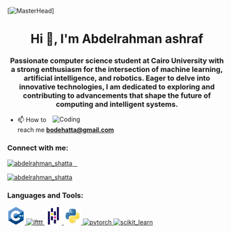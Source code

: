 [![MasterHead](https://i.ibb.co/pj0sYG1/11-Tech-Robot-Poster-Banner-Background-Technology-Machine-Poster-Banner-Background-Image-And-Wallpap.jpg)]
<h1 align="center">Hi 👋, I'm Abdelrahman ashraf</h1>
<h3 align="center">Passionate computer science student at Cairo University with a strong enthusiasm for the intersection of machine learning, artificial intelligence, and robotics. Eager to delve into innovative technologies, I am dedicated to exploring and contributing to advancements that shape the future of computing and intelligent systems.</h3>
<img align="right" alt="Coding" width="400" src="https://media3.giphy.com/media/PRVDslxfTmwXkLinrk/giphy.gif?ep=v1_gifs_search">



- 📫 How to reach me **bodehatta@gmail.com**

<h3 align="left">Connect with me:</h3>
<p align="left">
  <a href="https://www.linkedin.com/in/abdelrahman-ashraf-shatta-5888a725a" target="_blank">
    <img src="https://raw.githubusercontent.com/rahuldkjain/github-profile-readme-generator/master/src/images/icons/Social/linked-in-alt.svg" alt="abdelrahman_shatta" height="30" width="40" alt="linkedin logo"  />
  </a>

<a href="https://www.kaggle.com/abdelrahmanshatta" target="blank"><img align="center" src="https://raw.githubusercontent.com/rahuldkjain/github-profile-readme-generator/master/src/images/icons/Social/kaggle.svg" alt="abdelrahman_shatta" height="30" width="40" /></a>
</p>

<h3 align="left">Languages and Tools:</h3>
<p align="left"> <a href="https://www.w3schools.com/cpp/" target="_blank" rel="noreferrer"> <img src="https://raw.githubusercontent.com/devicons/devicon/master/icons/cplusplus/cplusplus-original.svg" alt="cplusplus" width="40" height="40"/> </a> <a href="https://ifttt.com/" target="_blank" rel="noreferrer"> <img src="https://www.vectorlogo.zone/logos/ifttt/ifttt-ar21.svg" alt="ifttt" width="40" height="40"/> </a> <a href="https://pandas.pydata.org/" target="_blank" rel="noreferrer"> <img src="https://raw.githubusercontent.com/devicons/devicon/2ae2a900d2f041da66e950e4d48052658d850630/icons/pandas/pandas-original.svg" alt="pandas" width="40" height="40"/> </a> <a href="https://www.python.org" target="_blank" rel="noreferrer"> <img src="https://raw.githubusercontent.com/devicons/devicon/master/icons/python/python-original.svg" alt="python" width="40" height="40"/> </a> <a href="https://pytorch.org/" target="_blank" rel="noreferrer"> <img src="https://www.vectorlogo.zone/logos/pytorch/pytorch-icon.svg" alt="pytorch" width="40" height="40"/> </a> <a href="https://scikit-learn.org/" target="_blank" rel="noreferrer"> <img src="https://upload.wikimedia.org/wikipedia/commons/0/05/Scikit_learn_logo_small.svg" alt="scikit_learn" width="40" height="40"/> </a> </p>

